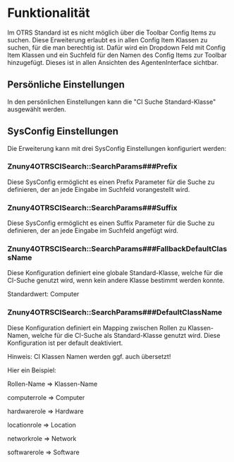 # Funktionalität

Im OTRS Standard ist es nicht möglich über die Toolbar Config Items zu suchen. Diese Erweiterung erlaubt es in allen Config Item Klassen zu suchen, für die man berechtig ist.
Dafür wird ein Dropdown Feld mit Config Item Klassen und ein Suchfeld für den Namen des Config Items zur Toolbar hinzugefügt. Dieses ist in allen Ansichten des AgentenInterface sichtbar.

## Persönliche Einstellungen

In den persönlichen Einstellungen kann die "CI Suche Standard-Klasse" ausgewählt werden.

## SysConfig Einstellungen

Die Erweiterung kann mit drei SysConfig Einstellungen konfiguriert werden:

### Znuny4OTRSCISearch::SearchParams###Prefix

Diese SysConfig ermöglicht es einen Prefix Parameter für die Suche zu definieren, der an jede Eingabe im Suchfeld vorangestellt wird.

### Znuny4OTRSCISearch::SearchParams###Suffix

Diese SysConfig ermöglicht es einen Suffix Parameter für die Suche zu definieren, der an jede Eingabe im Suchfeld angefügt wird.

### Znuny4OTRSCISearch::SearchParams###FallbackDefaultClassName

Diese Konfiguration definiert eine globale Standard-Klasse, welche für die CI-Suche genutzt wird, wenn kein andere Klasse bestimmt werden konnte.

Standardwert: Computer

### Znuny4OTRSCISearch::SearchParams###DefaultClassName

Diese Konfiguration definiert ein Mapping zwischen Rollen zu Klassen-Namen, welche für die CI-Suche als Standard-Klasse genutzt wird. Diese Konfiguration ist per default deaktiviert.

Hinweis: CI Klassen Namen werden ggf. auch übersetzt!

Hier ein Beispiel:

Rollen-Name  =>  Klassen-Name

computerrole => Computer

hardwarerole => Hardware

locationrole => Location

networkrole  => Network

softwarerole => Software